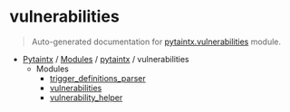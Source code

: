 # vulnerabilities

> Auto-generated documentation for [pytaintx.vulnerabilities](../../../pytaintx/vulnerabilities/__init__.py) module.

- [Pytaintx](../../README.md#pytaintx-index) / [Modules](../../README.md#pytaintx-modules) / [pytaintx](../index.md#pytaintx) / vulnerabilities
    - Modules
        - [trigger_definitions_parser](trigger_definitions_parser.md#trigger_definitions_parser)
        - [vulnerabilities](vulnerabilities.md#vulnerabilities)
        - [vulnerability_helper](vulnerability_helper.md#vulnerability_helper)

